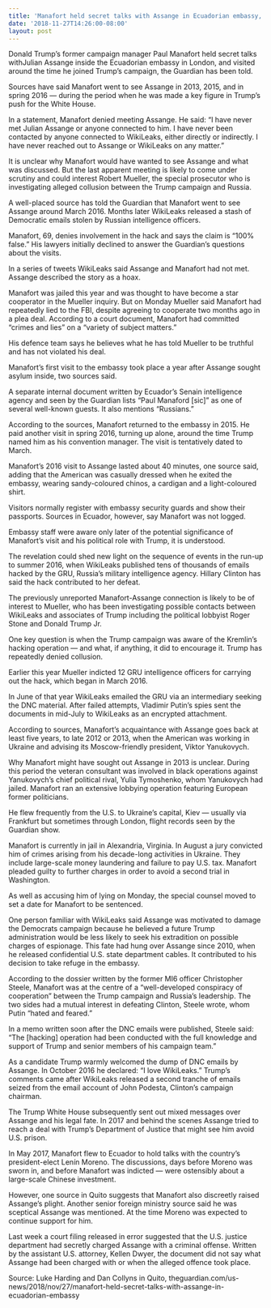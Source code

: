```yaml
---
title: 'Manafort held secret talks with Assange in Ecuadorian embassy, sources say'
date: '2018-11-27T14:26:00-08:00'
layout: post
---
```


Donald Trump’s former campaign manager Paul Manafort held secret talks withJulian Assange inside the Ecuadorian embassy in London, and visited around the time he joined Trump’s campaign, the Guardian has been told.

Sources have said Manafort went to see Assange in 2013, 2015, and in spring 2016 — during the period when he was made a key figure in Trump’s push for the White House.

In a statement, Manafort denied meeting Assange. He said: “I have never met Julian Assange or anyone connected to him. I have never been contacted by anyone connected to WikiLeaks, either directly or indirectly. I have never reached out to Assange or WikiLeaks on any matter.”

It is unclear why Manafort would have wanted to see Assange and what was discussed. But the last apparent meeting is likely to come under scrutiny and could interest Robert Mueller, the special prosecutor who is investigating alleged collusion between the Trump campaign and Russia.

A well-placed source has told the Guardian that Manafort went to see Assange around March 2016. Months later WikiLeaks released a stash of Democratic emails stolen by Russian intelligence officers.

Manafort, 69, denies involvement in the hack and says the claim is “100% false.” His lawyers initially declined to answer the Guardian’s questions about the visits.

In a series of tweets WikiLeaks said Assange and Manafort had not met. Assange described the story as a hoax.

Manafort was jailed this year and was thought to have become a star cooperator in the Mueller inquiry. But on Monday Mueller said Manafort had repeatedly lied to the FBI, despite agreeing to cooperate two months ago in a plea deal. According to a court document, Manafort had committed “crimes and lies” on a “variety of subject matters.”

His defence team says he believes what he has told Mueller to be truthful and has not violated his deal.

Manafort’s first visit to the embassy took place a year after Assange sought asylum inside, two sources said.

A separate internal document written by Ecuador’s Senain intelligence agency and seen by the Guardian lists “Paul Manaford \[sic\]” as one of several well-known guests. It also mentions “Russians.”

According to the sources, Manafort returned to the embassy in 2015. He paid another visit in spring 2016, turning up alone, around the time Trump named him as his convention manager. The visit is tentatively dated to March.

Manafort’s 2016 visit to Assange lasted about 40 minutes, one source said, adding that the American was casually dressed when he exited the embassy, wearing sandy-coloured chinos, a cardigan and a light-coloured shirt.

Visitors normally register with embassy security guards and show their passports. Sources in Ecuador, however, say Manafort was not logged.

Embassy staff were aware only later of the potential significance of Manafort’s visit and his political role with Trump, it is understood.

The revelation could shed new light on the sequence of events in the run-up to summer 2016, when WikiLeaks published tens of thousands of emails hacked by the GRU, Russia’s military intelligence agency. Hillary Clinton has said the hack contributed to her defeat.

The previously unreported Manafort-Assange connection is likely to be of interest to Mueller, who has been investigating possible contacts between WikiLeaks and associates of Trump including the political lobbyist Roger Stone and Donald Trump Jr.

One key question is when the Trump campaign was aware of the Kremlin’s hacking operation — and what, if anything, it did to encourage it. Trump has repeatedly denied collusion.

Earlier this year Mueller indicted 12 GRU intelligence officers for carrying out the hack, which began in March 2016.

In June of that year WikiLeaks emailed the GRU via an intermediary seeking the DNC material. After failed attempts, Vladimir Putin’s spies sent the documents in mid-July to WikiLeaks as an encrypted attachment.

According to sources, Manafort’s acquaintance with Assange goes back at least five years, to late 2012 or 2013, when the American was working in Ukraine and advising its Moscow-friendly president, Viktor Yanukovych.

Why Manafort might have sought out Assange in 2013 is unclear. During this period the veteran consultant was involved in black operations against Yanukovych’s chief political rival, Yulia Tymoshenko, whom Yanukovych had jailed. Manafort ran an extensive lobbying operation featuring European former politicians.

He flew frequently from the U.S. to Ukraine’s capital, Kiev — usually via Frankfurt but sometimes through London, flight records seen by the Guardian show.

Manafort is currently in jail in Alexandria, Virginia. In August a jury convicted him of crimes arising from his decade-long activities in Ukraine. They include large-scale money laundering and failure to pay U.S. tax. Manafort pleaded guilty to further charges in order to avoid a second trial in Washington.

As well as accusing him of lying on Monday, the special counsel moved to set a date for Manafort to be sentenced.

One person familiar with WikiLeaks said Assange was motivated to damage the Democrats campaign because he believed a future Trump administration would be less likely to seek his extradition on possible charges of espionage. This fate had hung over Assange since 2010, when he released confidential U.S. state department cables. It contributed to his decision to take refuge in the embassy.

According to the dossier written by the former MI6 officer Christopher Steele, Manafort was at the centre of a “well-developed conspiracy of cooperation” between the Trump campaign and Russia’s leadership. The two sides had a mutual interest in defeating Clinton, Steele wrote, whom Putin “hated and feared.”

In a memo written soon after the DNC emails were published, Steele said: “The \[hacking\] operation had been conducted with the full knowledge and support of Trump and senior members of his campaign team.”

As a candidate Trump warmly welcomed the dump of DNC emails by Assange. In October 2016 he declared: “I love WikiLeaks.” Trump’s comments came after WikiLeaks released a second tranche of emails seized from the email account of John Podesta, Clinton’s campaign chairman.

The Trump White House subsequently sent out mixed messages over Assange and his legal fate. In 2017 and behind the scenes Assange tried to reach a deal with Trump’s Department of Justice that might see him avoid U.S. prison.

In May 2017, Manafort flew to Ecuador to hold talks with the country’s president-elect Lenín Moreno. The discussions, days before Moreno was sworn in, and before Manafort was indicted — were ostensibly about a large-scale Chinese investment.

However, one source in Quito suggests that Manafort also discreetly raised Assange’s plight. Another senior foreign ministry source said he was sceptical Assange was mentioned. At the time Moreno was expected to continue support for him.

Last week a court filing released in error suggested that the U.S. justice department had secretly charged Assange with a criminal offense. Written by the assistant U.S. attorney, Kellen Dwyer, the document did not say what Assange had been charged with or when the alleged offence took place.

Source: Luke Harding and Dan Collyns in Quito, theguardian.com/us-news/2018/nov/27/manafort-held-secret-talks-with-assange-in-ecuadorian-embassy